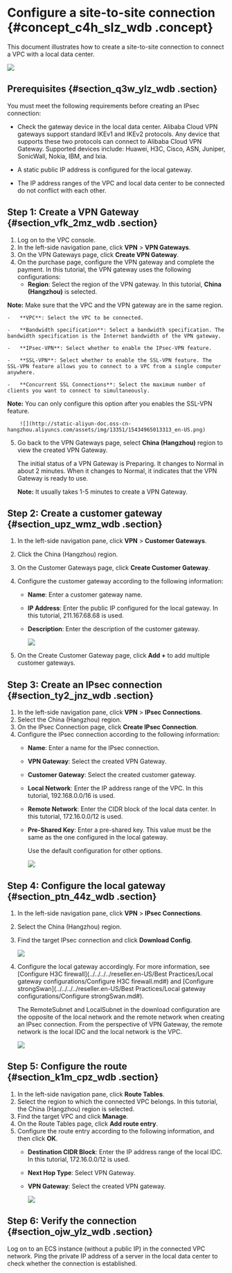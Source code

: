 # Configure a site-to-site connection {#concept_c4h_slz_wdb .concept}

This document illustrates how to create a site-to-site connection to connect a VPC with a local data center.

![](http://static-aliyun-doc.oss-cn-hangzhou.aliyuncs.com/assets/img/13351/15434965013312_en-US.png)

## Prerequisites {#section_q3w_ylz_wdb .section}

You must meet the following requirements before creating an IPsec connection:

-   Check the gateway device in the local data center. Alibaba Cloud VPN gateways support standard IKEv1 and IKEv2 protocols. Any device that supports these two protocols can connect to Alibaba Cloud VPN Gateway. Supported devices include: Huawei, H3C, Cisco, ASN, Juniper, SonicWall, Nokia, IBM, and Ixia.

-   A static public IP address is configured for the local gateway.

-   The IP address ranges of the VPC and local data center to be connected do not conflict with each other.


## Step 1: Create a VPN Gateway {#section_vfk_2mz_wdb .section}

1.  Log on to the VPC console.
2.  In the left-side navigation pane, click **VPN** \> **VPN Gateways**.
3.  On the VPN Gateways page, click **Create VPN Gateway**.
4.  On the purchase page, configure the VPN gateway and complete the payment. In this tutorial, the VPN gateway uses the following configurations:
    -   **Region**: Select the region of the VPN gateway. In this tutorial, **China \(Hangzhou\)** is selected.

**Note:** Make sure that the VPC and the VPN gateway are in the same region.

    -   **VPC**: Select the VPC to be connected.

    -   **Bandwidth specification**: Select a bandwidth specification. The bandwidth specification is the Internet bandwidth of the VPN gateway.

    -   **IPsec-VPN**: Select whether to enable the IPsec-VPN feature.

    -   **SSL-VPN**: Select whether to enable the SSL-VPN feature. The SSL-VPN feature allows you to connect to a VPC from a single computer anywhere.

    -   **Concurrent SSL Connections**: Select the maximum number of clients you want to connect to simultaneously.

**Note:** You can only configure this option after you enables the SSL-VPN feature.

        ![](http://static-aliyun-doc.oss-cn-hangzhou.aliyuncs.com/assets/img/13351/15434965013313_en-US.png)

5.  Go back to the VPN Gateways page, select **China \(Hangzhou\)** region to view the created VPN Gateway.

    The initial status of a VPN Gateway is Preparing. It changes to Normal in about 2 minutes. When it changes to Normal, it indicates that the VPN Gateway is ready to use.

    **Note:** It usually takes 1-5 minutes to create a VPN Gateway.


## Step 2: Create a customer gateway {#section_upz_wmz_wdb .section}

1.  In the left-side navigation pane, click **VPN** \> **Customer Gateways**.
2.  Click the China \(Hangzhou\) region.
3.  On the Customer Gateways page, click **Create Customer Gateway**.
4.  Configure the customer gateway according to the following information:

    -   **Name**: Enter a customer gateway name.

    -   **IP Address**: Enter the public IP configured for the local gateway. In this tutorial, 211.167.68.68 is used.

    -   **Description**: Enter the description of the customer gateway.

        ![](http://static-aliyun-doc.oss-cn-hangzhou.aliyuncs.com/assets/img/13351/15434965023314_en-US.png)

5.  On the Create Customer Gateway page, click **Add +** to add multiple customer gateways.

## Step 3: Create an IPsec connection {#section_ty2_jnz_wdb .section}

1.  In the left-side navigation pane, click **VPN** \> **IPsec Connections**.
2.  Select the China \(Hangzhou\) region.
3.  On the IPsec Connection page, click **Create IPsec Connection**.
4.  Configure the IPsec connection according to the following information:
    -   **Name**: Enter a name for the IPsec connection.

    -   **VPN Gateway**: Select the created VPN Gateway.

    -   **Customer Gateway**: Select the created customer gateway.

    -   **Local Network**: Enter the IP address range of the VPC. In this tutorial, 192.168.0.0/16 is used.

    -   **Remote Network**: Enter the CIDR block of the local data center. In this tutorial, 172.16.0.0/12 is used.

    -   **Pre-Shared Key**: Enter a pre-shared key. This value must be the same as the one configured in the local gateway.

        Use the default configuration for other options.

        ![](http://static-aliyun-doc.oss-cn-hangzhou.aliyuncs.com/assets/img/13351/15434965023315_en-US.png)


## Step 4: Configure the local gateway {#section_ptn_44z_wdb .section}

1.  In the left-side navigation pane, click **VPN** \> **IPsec Connections**.
2.  Select the China \(Hangzhou\) region.
3.  Find the target IPsec connection and click **Download Config**.

    ![](http://static-aliyun-doc.oss-cn-hangzhou.aliyuncs.com/assets/img/13351/15434965023316_en-US.png)

4.  Configure the local gateway accordingly. For more information, see [Configure H3C firewall](../../../../reseller.en-US/Best Practices/Local gateway configurations/Configure H3C firewall.md#) and [Configure strongSwan](../../../../reseller.en-US/Best Practices/Local gateway configurations/Configure strongSwan.md#).

    The RemoteSubnet and LocalSubnet in the download configuration are the opposite of the local network and the remote network when creating an IPsec connection. From the perspective of VPN Gateway, the remote network is the local IDC and the local network is the VPC.

    ![](http://static-aliyun-doc.oss-cn-hangzhou.aliyuncs.com/assets/img/13351/15434965023317_en-US.png)


## Step 5: Configure the route {#section_k1m_cpz_wdb .section}

1.  In the left-side navigation pane, click **Route Tables**.
2.  Select the region to which the connected VPC belongs. In this tutorial, the China \(Hangzhou\) region is selected.
3.  Find the target VPC and click **Manage**.
4.  On the Route Tables page, click **Add route entry**.
5.  Configure the route entry according to the following information, and then click **OK**.
    -   **Destination CIDR Block**: Enter the IP address range of the local IDC. In this tutorial, 172.16.0.0/12 is used.

    -   **Next Hop Type**: Select VPN Gateway.

    -   **VPN Gateway**: Select the created VPN gateway.

        ![](http://static-aliyun-doc.oss-cn-hangzhou.aliyuncs.com/assets/img/13351/15434965023318_en-US.png)


## Step 6: Verify the connection {#section_ojw_ylz_wdb .section}

Log on to an ECS instance \(without a public IP\) in the connected VPC network. Ping the private IP address of a server in the local data center to check whether the connection is established.

